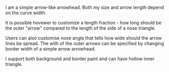 I am a simple arrow-like arrowhead.
Both my size and arrow length depend on the curve width.

It is possible hovewer to customize a length fraction - how long should be the outer "arrow" compared to the length of the side of a nose triangle.

Users can also customise nose angle that tells how wide should the arrow lines be spread.
The with of the outer arrows can be specified by changing border width of a simple arrow arrowhead.

I support both background and border paint and can have hollow inner triangle.